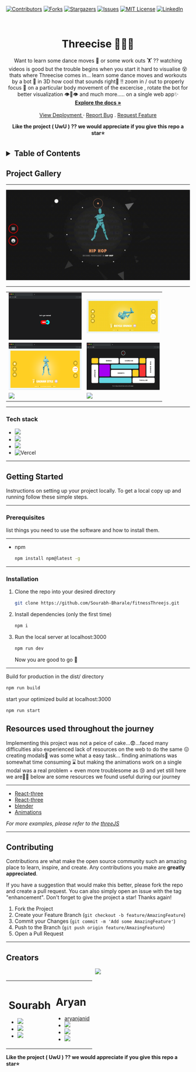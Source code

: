 


<!-- PROJECT SHIELDS -->
<!--
*** I'm using markdown "reference style" links for readability.
*** Reference links are enclosed in brackets [ ] instead of parentheses ( ).
*** See the bottom of this document for the declaration of the reference variables
*** for contributors-url, forks-url, etc. This is an optional, concise syntax you may use.
*** https://www.markdownguide.org/basic-syntax/#reference-style-links
-->
[![Contributors][contributors-shield]][contributors-url]
[![Forks][forks-shield]][forks-url]
[![Stargazers][stars-shield]][stars-url]
[![Issues][issues-shield]][issues-url]
[![MIT License][license-shield]][license-url]
[![LinkedIn][linkedin-shield]][linkedin-url]



<!-- PROJECT LOGO -->
<br />
<div align="center">
  
<h1 align="center">Threecise 🥂🤖✨</h1>
  <p align="center">
   Want to learn some dance moves 💃 or some work outs 🏋️ ?? watching videos  is good but the trouble begins when you start it hard to visualise 😵
thats where Threecise comes in... learn some dance moves and workouts by a bot 🤖 in 3D how cool that sounds right🤩 !!
zoom in / out to properly focus 🧐 on a particular body movement of the excercise , rotate the bot for better visualization 👁️👄👁️ and much more..... on a single web app✨
    <br />
    <a href="https://github.com/Sourabh-Bharale/fitnessThreejs"><strong>Explore the docs »</strong></a>
    <br />
    <br />
    <a href="https://threecise.vercel.app">View Deployment </a>
    ·
    <a href="https://github.com/Sourabh-Bharale/fitnessThreejs/issues">Report Bug</a>
    .
    <a href="https://github.com/Sourabh-Bharale/fitnessThreejs/issues">Request Feature</a>
  </p>
  <strong>Like the project ( UwU ) ?? we would appreciate if you give this repo a star⭐</strong>
</div>




<!-- TABLE OF CONTENTS -->
<h2><strong><details>
  <summary>Table of Contents</summary>
  <ol>
    <li>
      <a href="#project-gallery">About The Project</a>
      <ul>
        <li><a href="#project-gallery">Project Gallery</a></li>
        <li><a href="#tech-stack">Tech Stack</a></li>
      </ul>
    </li>
    <li>
      <a href="#getting-started">Getting Started</a>
      <ul>
        <li><a href="#prerequisites">Prerequisites</a></li>
        <li><a href="#installation">Installation</a></li>
      </ul>
    </li>
    <li><a href="#resources-used-throughout-the-journey">Resources</a></li>
    <li><a href="#contributing">contributing</a></li>
    <li><a href="#creators">meet the creators</a></li>
  </ol>
</details></strong></h2>



<!-- ABOUT THE PROJECT -->
## Project Gallery

---

<div align="center">
    <img  src = "./readme_assets/main.gif">
 </div>

---
<table>
  <tr>
    <td><img width="200px" src = "./readme_assets/start.png"></td>
    <td><img width="200px" src = "./readme_assets/crunches.gif"></td>
  </tr>
  <tr>
    <td><img width="200px" src = "./readme_assets/gagnamStyle.png"></td>
    <td><img width="200px" src = "./readme_assets/categories.png"></td>
  </tr>
  <tr>
    <td><img width="200px" src = "./readme_assets/hiphop.gif"></td>
    <td><img width="200px" src = "./readme_assets/gagnamStyle.gif"></td>
  </tr>
</table>

---





### Tech stack

* <img src="https://img.shields.io/badge/Next-black?style=for-the-badge&logo=next.js&logoColor=white">
* <img src="https://img.shields.io/badge/tailwindcss-%2338B2AC.svg?style=for-the-badge&logo=tailwind-css&logoColor=white">
* <img src="https://img.shields.io/badge/threejs-black?style=for-the-badge&logo=three.js&logoColor=white">
* ![Vercel](https://img.shields.io/badge/vercel-%23000000.svg?style=for-the-badge&logo=vercel&logoColor=white)


---

<!-- GETTING STARTED -->
## Getting Started

Instructions on setting up your project locally.
To get a local copy up and running follow these simple steps.

---

### Prerequisites

list things you need to use the software and how to install them.

---

* npm
  ```sh
  npm install npm@latest -g
  ```

---

### Installation

1. Clone the repo into your desired directory
   ```sh
   git clone https://github.com/Sourabh-Bharale/fitnessThreejs.git
   ```
2. Install dependencies (only the first time)
   ```sh
   npm i
   ```
3. Run the local server at localhost:3000
   ```sh
   npm run dev
   ```
   
    Now you are good to go 🚀
   
 ---
    
   Build for production in the dist/ directory
   ```sh
   npm run build
   ```
   start your optimized build at localhost:3000
   ```sh
   npm run start
   ```




<!-- USAGE EXAMPLES -->
## Resources used throughout the journey

Implementing this project was not a peice of cake...😨...faced many difficulties also experienced lack of resources on the web to do the same 😖
creating modals🤖 was some what a easy task... finding animations was somewhat time consuming ⌛ but making the animations work on a single modal was a real problem + even more troublesome as 😢 and yet still here we are🥂🤩
below are some resources we found useful during our journey 

---

<ul>
  <li><a href="https://threejs.org/docs/index.html#manual/en/introduction/Creating-a-scene">React-three</a></li>
  <li><a href="https://docs.pmnd.rs/react-three-fiber/getting-started/introduction">React-three</a></li>
  <li><a href="https://www.blender.org/">blender</a></li>
  <li><a href="https://www.mixamo.com/#/">Animations</a></li>      
</ul>

_For more examples, please refer to the [threeJS](https://threejs.org/)_

---





<!-- CONTRIBUTING -->
## Contributing

Contributions are what make the open source community such an amazing place to learn, inspire, and create. Any contributions you make are **greatly appreciated**.

If you have a suggestion that would make this better, please fork the repo and create a pull request. You can also simply open an issue with the tag "enhancement".
Don't forget to give the project a star! Thanks again!

1. Fork the Project
2. Create your Feature Branch (`git checkout -b feature/AmazingFeature`)
3. Commit your Changes (`git commit -m 'Add some AmazingFeature'`)
4. Push to the Branch (`git push origin feature/AmazingFeature`)
5. Open a Pull Request


---

<!-- CONTACT -->
## Creators

<div align="center">
    <img  src = "./readme_assets/creators.gif">
 </div>
 <table>
  <tr>
    <td>
      <h1>Sourabh</h1>
      <ul>
        <li><a href="https://github.com/Sourabh-Bharale/"><img src="https://img.shields.io/badge/github-%23121011.svg?style=for-the-badge&logo=github&logoColor=white"></img></a></li>
        <li><a href="https://linkedin.com/in/sourabh-bharale-a9365821a/"><img src="https://img.shields.io/badge/linkedin-%230077B5.svg?style=for-the-badge&logo=linkedin&logoColor=white"></img></a></li>
       <li><a href="https://instagram.com/_s0ur48h_/"><img src="https://img.shields.io/badge/Instagram-%23E4405F.svg?style=for-the-badge&logo=Instagram&logoColor=white"></img></a></li>
       </ul>
    </td>
   <td>
       <h1>Aryan</h1>
      <ul>
        <li><a href="https://aryanjangid.in">aryanjanid</a></li>      
        <li><a href="https://github.com/aryanjangid"><img src="https://img.shields.io/badge/github-%23121011.svg?style=for-the-badge&logo=github&logoColor=white"></img></a></li>
        <li><a href="https://www.linkedin.com/in/jangidaryan/"><img src="https://img.shields.io/badge/linkedin-%230077B5.svg?style=for-the-badge&logo=linkedin&logoColor=white"></img></a></li>
       <li><a href="https://www.instagram.com/aj_aryan0007/"><img src="https://img.shields.io/badge/Instagram-%23E4405F.svg?style=for-the-badge&logo=Instagram&logoColor=white"></img></a></li>
       </ul>
    </td>
  </tr>
  </table>

<strong>Like the project ( UwU ) ?? we would appreciate if you give this repo a star⭐</strong>




<!-- MARKDOWN LINKS & IMAGES -->
<!-- https://www.markdownguide.org/basic-syntax/#reference-style-links -->
[contributors-shield]: https://img.shields.io/github/contributors/github_username/repo_name.svg?style=for-the-badge
[contributors-url]: https://github.com/github_username/repo_name/graphs/contributors
[forks-shield]: https://img.shields.io/github/forks/github_username/repo_name.svg?style=for-the-badge
[forks-url]: https://github.com/github_username/repo_name/network/members
[stars-shield]: https://img.shields.io/github/stars/github_username/repo_name.svg?style=for-the-badge
[stars-url]: https://github.com/github_username/repo_name/stargazers
[issues-shield]: https://img.shields.io/github/issues/github_username/repo_name.svg?style=for-the-badge
[issues-url]: https://github.com/github_username/repo_name/issues
[license-shield]: https://img.shields.io/github/license/github_username/repo_name.svg?style=for-the-badge
[license-url]: https://github.com/github_username/repo_name/blob/master/LICENSE.txt
[linkedin-shield]: https://img.shields.io/badge/-LinkedIn-black.svg?style=for-the-badge&logo=linkedin&colorB=555
[linkedin-url]: https://linkedin.com/in/linkedin_username
[product-screenshot]: images/screenshot.png
[Next.js]: https://img.shields.io/badge/next.js-000000?style=for-the-badge&logo=nextdotjs&logoColor=white
[Next-url]: https://nextjs.org/
[React.js]: https://img.shields.io/badge/React-20232A?style=for-the-badge&logo=react&logoColor=61DAFB
[React-url]: https://reactjs.org/
[Vue.js]: https://img.shields.io/badge/Vue.js-35495E?style=for-the-badge&logo=vuedotjs&logoColor=4FC08D
[Vue-url]: https://vuejs.org/
[Angular.io]: https://img.shields.io/badge/Angular-DD0031?style=for-the-badge&logo=angular&logoColor=white
[Angular-url]: https://angular.io/
[Svelte.dev]: https://img.shields.io/badge/Svelte-4A4A55?style=for-the-badge&logo=svelte&logoColor=FF3E00
[Svelte-url]: https://svelte.dev/
[Laravel.com]: https://img.shields.io/badge/Laravel-FF2D20?style=for-the-badge&logo=laravel&logoColor=white
[Laravel-url]: https://laravel.com
[Bootstrap.com]: https://img.shields.io/badge/Bootstrap-563D7C?style=for-the-badge&logo=bootstrap&logoColor=white
[Bootstrap-url]: https://getbootstrap.com
[JQuery.com]: https://img.shields.io/badge/jQuery-0769AD?style=for-the-badge&logo=jquery&logoColor=white
[JQuery-url]: https://jquery.com 
